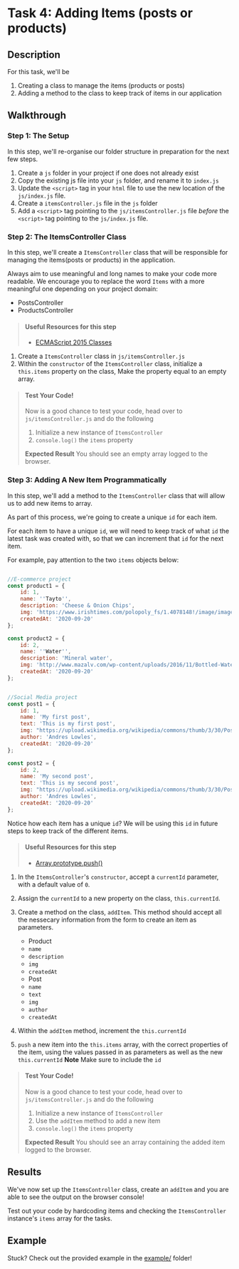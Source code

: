 # Task 4: Adding Items (posts or products)

## Description

For this task, we'll be
1. Creating a class to manage the items (products or posts)
2. Adding a method to the class to keep track of items in our application

## Walkthrough

### Step 1: The Setup

In this step, we'll re-organise our folder structure in preparation for the next few steps.

1. Create a `js` folder in your project if one does not already exist
2. Copy the existing js file into your `js` folder, and rename it to `index.js`
3. Update the `<script>` tag in your `html` file to use the new location of the `js/index.js` file.
4. Create a `itemsController.js` file in the `js` folder
5. Add a `<script>` tag pointing to the `js/itemsController.js` file _before_ the `<script>` tag pointing to the `js/index.js` file.

### Step 2: The ItemsController Class

In this step, we'll create a `ItemsController` class that 
will be responsible for managing the items(posts or products) in the application.

Always aim to use meaningful and long names to make your code more readable. We encourage you to replace the word `Items` with a more meaningful one depending on your project domain:
* PostsController
* ProductsController

> #### Useful Resources for this step
> - [ECMAScript 2015 Classes](https://developer.mozilla.org/en-US/docs/Learn/JavaScript/Objects/Inheritance#ECMAScript_2015_Classes)

1. Create a `ItemsController` class in `js/itemsController.js`
2. Within the `constructor` of the `ItemsController` class, initialize a `this.items` property on the class, Make the property equal to an empty array.

> #### Test Your Code!
> Now is a good chance to test your code, head over to `js/itemsController.js` and do the following
>
> 1. Initialize a new instance of `ItemsController`
> 2. `console.log()` the `items` property
>
> **Expected Result**
> You should see an empty array logged to the browser.

### Step 3: Adding A New Item Programmatically

In this step, we'll add a method to the `ItemsController` class that will allow us to add new items to array.

As part of this process, we're going to create a unique `id` for each item.

For each item to have a unique `id`, we will need to keep track of what `id` the latest task was created with, so that we can increment that `id` for the next item.

For example, pay attention to the two `items` objects below:
```js

//E-commerce project
const product1 = {
    id: 1,
    name: ''Tayto'',
    description: 'Cheese & Onion Chips',
    img: 'https://www.irishtimes.com/polopoly_fs/1.4078148!/image/image.jpg'
    createdAt: '2020-09-20'
};

const product2 = {
    id: 2,
    name: ''Water'',
    description: 'Mineral water',
    img: 'http://www.mazalv.com/wp-content/uploads/2016/11/Bottled-Water1-979x1024-1-979x1024.png'
    createdAt: '2020-09-20'
};


//Social Media project
const post1 = {
    id: 1,
    name: 'My first post',
    text: 'This is my first post',
    img: "https://upload.wikimedia.org/wikipedia/commons/thumb/3/30/Post-greenland-uummannaq.jpg/1200px-Post-greenland-uummannaq.jpg"
    author: 'Andres Lowles',
    createdAt: '2020-09-20'
};

const post2 = {
    id: 2,
    name: 'My second post',
    text: 'This is my second post',
    img: "https://upload.wikimedia.org/wikipedia/commons/thumb/3/30/Post-greenland-uummannaq.jpg/1200px-Post-greenland-uummannaq.jpg"
    author: 'Andres Lowles',
    createdAt: '2020-09-20'
};
```

Notice how each item has a unique `id`? We will be using this `id` in future steps to keep track of the different items. 

> #### Useful Resources for this step
> - [Array.prototype.push()](https://developer.mozilla.org/en-US/docs/Web/JavaScript/Reference/Global_Objects/Array/push)

1. In the `ItemsController`'s `constructor`, accept a `currentId` parameter, with a default value of `0`.
2. Assign the `currentId` to a new property on the class, `this.currentId`.
3. Create a method on the class, `addItem`. This method should accept all the nessecary information from the form to create an item as parameters.
    * Product
    - `name`
    - `description`
    - `img`
    - `createdAt`
    * Post
    - `name`
    - `text`
    - `img`
    - `author`
    - `createdAt`
 
4. Within the `addItem` method, increment the `this.currentId`
5. `push` a new item into the `this.items` array, with the correct properties of the item, using the values passed in as parameters as well as the new `this.currentId`
    **Note** Make sure to include the `id`

> #### Test Your Code!
> Now is a good chance to test your code, head over to `js/itemsController.js` and do the following
>
> 1. Initialize a new instance of `ItemsController`
> 2. Use the `addItem` method to add a new item
> 2. `console.log()` the `items` property
>
> **Expected Result**
> You should see an array containing the added item logged to the browser.

## Results

We've now set up the `ItemsController` class, create an `addItem` and you are able to see the output on the browser console!

Test out your code by hardcoding items and checking the `ItemsController` instance's `items` array for the tasks.

## Example

Stuck? Check out the provided example in the [example/](example/) folder!
